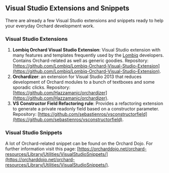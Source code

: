 ## Visual Studio Extensions and Snippets

There are already a few Visual Studio extensions and snippets ready to help your everyday Orchard development work.

### Visual Studio Extensions

  1. **Lombiq Orchard Visual Studio Extension**: Visual Studio extension with many features and templates frequently used by the [Lombiq](http://lombiq.com) developers. Contains Orchard-related as well as generic goodies. Repository: [https://github.com/Lombiq/Lombiq-Orchard-Visual-Studio-Extension](https://github.com/Lombiq/Lombiq-Orchard-Visual-Studio-Extension).
  2. **Orchardizer**: an extension for Visual Studio 2013 that reduces development of Orchard modules to a bunch of textboxes and some sporadic clicks. Repository: [https://github.com/Hazzamanic/orchardizer](https://github.com/Hazzamanic/orchardizer).
  3. **VS Constructor Field Refactoring rule**: Provides a refactoring extension to generate a private readonly field based on a constructor parameter. Repository: [https://github.com/sebastienros/vsconstructorfield](https://github.com/sebastienros/vsconstructorfield).

### Visual Studio Snippets

A lot of Orchard-related snippet can be found on the Orchard Dojo. For further information visit this page: [https://orcharddojo.net/orchard-resources/Library/Utilities/VisualStudioSnippets/](https://orcharddojo.net/orchard-resources/Library/Utilities/VisualStudioSnippets/).